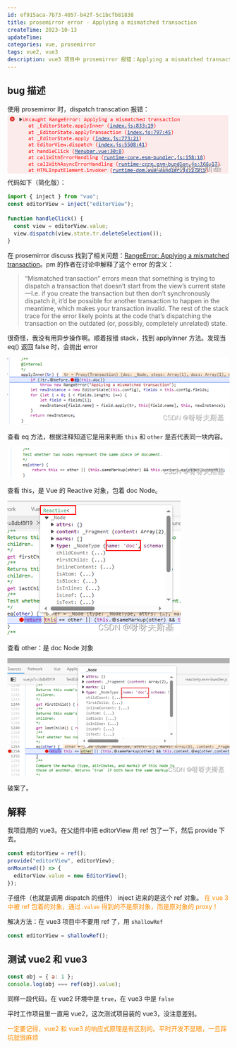 ```yaml
---
id: ef915aca-7b73-4057-b42f-5c1bcfb81838
title: prosemirror error - Applying a mismatched transaction
createTime: 2023-10-13
updateTime:
categories: vue, prosemirror
tags: vue2, vue3
description: vue3 项目中 prosemirror 报错：Applying a mismatched transaction。是因为在 vue3 中 ref().value 得到的不是原对象，而是原对象的 proxy。传给 prosemirror 的就是这个 proxy，未通过 prosemirror 的全等校验，所以报错 mismatched transaction。在 vue2 中 ref().value 就是原对象，所以不会触发这个 bug。
---
```


## bug 描述

使用 prosemirror 时，dispatch transcation 报错：
![在这里插入图片描述](../post-assets/925aa35f-9b80-4dc4-83ce-ccd931631557.png)
代码如下（简化版）：

```js
import { inject } from "vue";
const editorView = inject("editorView");

function handleClick() {
  const view = editorView.value;
  view.dispatch(view.state.tr.deleteSelection());
}
```

在 prosemirror discuss 找到了相关问题：[RangeError: Applying a mismatched transaction](https://discuss.prosemirror.net/t/rangeerror-applying-a-mismatched-transaction/1846)。pm 的作者在讨论中解释了这个 error 的含义：

> “Mismatched transaction” errors mean that something is trying to dispatch a transaction that doesn’t start from the view’s current state—I.e. if you create the transaction but then don’t synchronously dispatch it, it’d be possible for another transaction to happen in the meantime, which makes your transaction invalid. The rest of the stack trace for the error likely points at the code that’s dispatching the transaction on the outdated (or, possibly, completely unrelated) state.

很奇怪，我没有用异步操作啊。顺着报错 stack，找到 applyInner 方法。发现当 eq() 返回 false 时，会抛出 error

![在这里插入图片描述](../post-assets/59a69758-2238-49f6-893a-3a1a4d9a962e.png)

查看 eq 方法，根据注释知道它是用来判断 `this` 和 `other` 是否代表同一块内容。

![在这里插入图片描述](../post-assets/e2f8f85b-6779-4f26-bf61-9739f29f5d38.png)

查看 this，是 Vue 的 Reactive 对象，包着 doc Node。

![在这里插入图片描述](../post-assets/77d41771-40db-4559-855d-e2b8583617ac.png)

查看 other：是 doc Node 对象

![在这里插入图片描述](../post-assets/bdecc582-1c70-4769-8724-9f7da11b8aa9.png)

破案了。

## 解释

我项目用的 vue3。在父组件中把 editorView 用 ref 包了一下，然后 provide 下去。

```js
const editorView = ref();
provide("editorView", editorView);
onMounted(() => {
  editorView.value = new EditorView();
});
```

子组件（也就是调用 dispatch 的组件） inject 进来的是这个 ref 对象。
<span style="color:darkorange">在 vue 3 中被 ref 包着的对象，通过`.value` 得到的不是原对象，而是原对象的 proxy！</span>

解决方法：在 vue3 项目中不要用 ref 了，用 `shallowRef`

```js
const editorView = shallowRef();
```

## 测试 vue2 和 vue3

```js
const obj = { a: 1 };
console.log(obj === ref(obj).value);
```

同样一段代码，在 vue2 环境中是 `true`，在 vue3 中是 `false`

平时工作项目里一直用 vue2，这次测试项目装的 vue3，没注意差别。

<span style="color:darkorange">一定要记得，vue2 和 vue3 的响应式原理是有区别的。平时开发不显眼，一旦踩坑就很麻烦</span>
